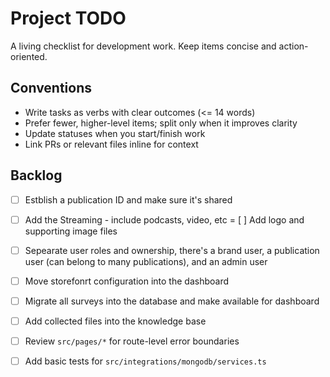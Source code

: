 # Project TODO

A living checklist for development work. Keep items concise and action-oriented.

## Conventions
- Write tasks as verbs with clear outcomes (<= 14 words)
- Prefer fewer, higher-level items; split only when it improves clarity
- Update statuses when you start/finish work
- Link PRs or relevant files inline for context

## Backlog
- [ ] Estblish a publication ID and make sure it's shared
- [ ] Add the Streaming - include podcasts, video, etc
= [ ] Add logo and supporting image files
- [ ] Sepearate user roles and ownership, there's a brand user, a publication user (can belong to many publications), and an admin user
- [ ] Move storefonrt configuration into the dashboard
- [ ] Migrate all surveys into the database and make available for dashboard
- [ ] Add collected files into the knowledge base
- [ ] Review `src/pages/*` for route-level error boundaries
- [ ] Add basic tests for `src/integrations/mongodb/services.ts`

